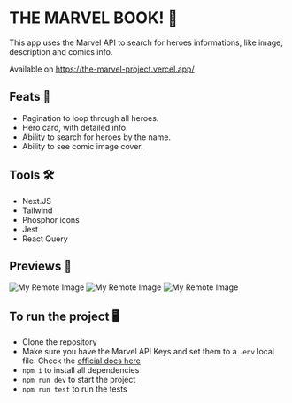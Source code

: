 # THE MARVEL BOOK! :superhero:		

This app uses the Marvel API to search for heroes informations, like image, description and comics info.

Available on https://the-marvel-project.vercel.app/

## Feats :star2:	

- Pagination to loop through all heroes.
- Hero card, with detailed info.
- Ability to search for heroes by the name.
- Ability to see comic image cover.

## Tools :hammer_and_wrench:

- Next.JS
- Tailwind
- Phosphor icons
- Jest
- React Query

## Previews :eyes:	
![My Remote Image](https://github.com/gabrigomez/refs/assets/69373145/9970490c-748d-465b-872a-f6f41b8cefcc)
![My Remote Image](https://github.com/gabrigomez/refs/assets/69373145/7b028c88-f0bb-440a-a9d7-f17a877c816e)
![My Remote Image](https://github.com/gabrigomez/refs/assets/69373145/d3a354c7-367b-40e0-a077-2ece9ccaa40b)

## To run the project :desktop_computer:

- Clone the repository
- Make sure you have the Marvel API Keys and set them to a `.env` local file. Check the [official docs here](https://developer.marvel.com/)
- `npm i` to install all dependencies
- `npm run dev` to start the project
- `npm run test` to run the tests

